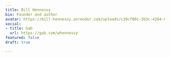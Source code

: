 ```yaml
---
title: Bill Hennessy
bio: Founder and author
avatar: https://bill-hennessy.onrender.com/uploads/c39cf00c-3b3c-4264-8625-cf2cf94cc689_1_201_a.jpeg
social:
- title: Gab
  url: https://gab.com/whennessy
featured: false
draft: true

---
```

